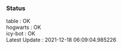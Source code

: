 ### Status


table : OK  
hogwarts : OK  
icy-bot : OK  
Latest Update : 2021-12-18 06:09:04.985226
